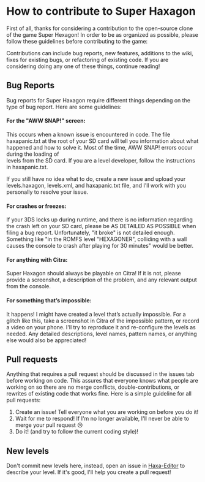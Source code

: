 # How to contribute to Super Haxagon
First of all, thanks for considering a contribution to the open-source clone of the game Super Hexagon!
In order to be as organized as possible, please follow these guidelines before contributing to the game:

Contributions can include bug reports, new features, additions to the wiki, fixes for existing bugs, or 
refactoring of existing code. If you are considering doing any one of these things, continue reading!

## Bug Reports

Bug reports for Super Haxagon require different things depending on the type of bug report. Here are some guidelines:

#### For the "AWW SNAP!" screen:
This occurs when a known issue is encountered in code. The file haxapanic.txt at the root of your SD card will tell you
information about what happened and how to solve it. Most of the time, AWW SNAP! errors occur during the loading of  
levels from the SD card. If you are a level developer, follow the instructions in haxapanic.txt. 

If you still have no idea what to do, create a new issue and upload your levels.haxagon,  levels.xml, and haxapanic.txt file,
and I'll work with you personally to resolve your issue.

#### For crashes or freezes:
If your 3DS locks up during runtime, and there is no information regarding the crash left on your SD card, please be
AS DETAILED AS POSSIBLE when filing a bug report. Unfortunately, "it broke" is not detailed enough. Something like "in the
ROMFS level "HEXAGONER", colliding with a wall causes the console to crash after playing for 30 minutes" would be better.

#### For anything with Citra:
Super Haxagon should always be playable on Citra! If it is not, please provide a screenshot, a description of the problem,
and any relevant output from the console.  

#### For something that’s impossible:
It happens! I might have created a level that’s actually impossible. For a glitch like this, take a screenshot in Citra
of the impossible pattern, or record a video on your phone. I'll try to reproduce it and re-configure the levels
as needed. Any detailed descriptions, level names, pattern names, or anything else would also be appreciated! 

## Pull requests

Anything that requires a pull request should be discussed in the issues tab before working on code.
This assures that everyone knows what people are working on so there are no merge conflicts, 
double-contributions, or rewrites of existing code that works fine. Here is a simple guideline for
all pull requests:

1. Create an issue! Tell everyone what you are working on before you do it!
2. Wait for me to respond! If I'm no longer available, I'll never be able to merge your pull request :cry:
3. Do it!  (and try to follow the current coding style)!

## New levels

Don't commit new levels here, instead,  open an issue in [Haxa-Editor](https://github.com/RedInquisitive/Haxa-Editor) to describe your  level. If it's good, I'll help you create a pull request!
